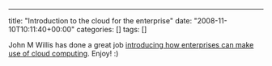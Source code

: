 ---
title: "Introduction to the cloud for the enterprise"
date: "2008-11-10T10:11:40+00:00"
categories: []
tags: []

John M Willis has done a great job <a href="http://www.johnmwillis.com/cloud/cloud-talk-introduction-to-the-cloud-for-the-enterprise/">introducing how enterprises can make use of cloud computing</a>. Enjoy! :)
